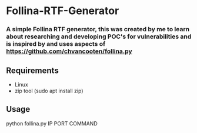 # Follina-RTF-Generator
### A simple Follina RTF generator, this was created by me to learn about researching and developing POC's for vulnerabilities and is inspired by and uses aspects of https://github.com/chvancooten/follina.py 

## Requirements
 - Linux
 - zip tool (sudo apt install zip)

## Usage
python follina.py IP PORT COMMAND
